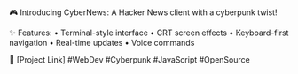 🎮 Introducing CyberNews: A Hacker News client with a cyberpunk twist!

✨ Features:
• Terminal-style interface
• CRT screen effects
• Keyboard-first navigation
• Real-time updates
• Voice commands

🔗 [Project Link]
#WebDev #Cyberpunk #JavaScript #OpenSource